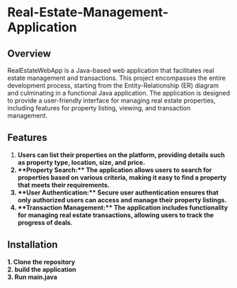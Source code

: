 # Real-Estate-Management-Application

<h2>Overview</h2>
<p>RealEstateWebApp is a Java-based web application that facilitates real estate management and transactions. This project encompasses the entire development process, starting from the Entity-Relationship (ER) diagram and culminating in a functional Java application. The application is designed to provide a user-friendly interface for managing real estate properties, including features for property listing, viewing, and transaction management.</p>

<h2>Features</h2>
<ol>
  <li>
    <strong Property Listing:> Users can list their properties on the platform, providing details such as property type, location, size, and price.
  </li>
  <li>
    **Property Search:** The application allows users to search for properties based on various criteria, making it easy to find a property that meets their requirements.
  </li>
  <li>
    **User Authentication:** Secure user authentication ensures that only authorized users can access and manage their property listings.
  </li>
  <li>
    **Transaction Management:** The application includes functionality for managing real estate transactions, allowing users to track the progress of deals.
  </li>
</ol>

<h2>Installation</h2>
<p>
  1. Clone the repository <br>
  2. build the application<br>
  3. Run main.java<br>
</p>
